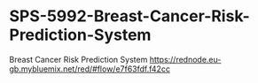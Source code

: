 # SPS-5992-Breast-Cancer-Risk-Prediction-System
Breast Cancer Risk Prediction System
https://rednode.eu-gb.mybluemix.net/red/#flow/e7f63fdf.f42cc
